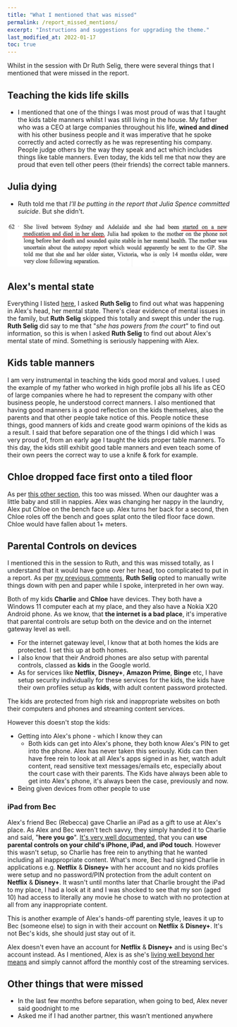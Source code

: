 ```yaml
---
title: "What I mentioned that was missed"
permalink: /report_missed_mentions/
excerpt: "Instructions and suggestions for upgrading the theme."
last_modified_at: 2022-01-17
toc: true
---
```

Whilst in the session with Dr Ruth Selig, there were several things that I mentioned that were missed in the report.

## Teaching the kids life skills

- I mentioned that one of the things I was most proud of was that I taught the kids table manners whilst I was still living in the house. My father who was a CEO at large companies throughout his life, **wined and dined** with his other business people and it was imperative that he spoke correctly and acted correctly as he was representing his company. People judge others by the way they speak and act which includes things like table manners. Even today, the kids tell me that now they are proud that even tell other peers (their friends) the correct table manners.

## Julia dying

- Ruth told me that *I’ll be putting in the report that Julia Spence committed suicide*. But she didn't. 

![](../blobs/missedmentions/report_juliadiedinhersleep.png)

## Alex's mental state

Everything I listed [here](/marcseparation/alex_mental_health/), I asked **Ruth Selig** to find out what was happening in Alex's head, her mental state. There's clear evidence of mental issues in the family, but **Ruth Selig** skipped this totally and swept this under the rug. **Ruth Selig** did say to me that "*she has powers from the court*" to find out information, so this is when I asked **Ruth Selig** to find out about Alex's mental state of mind. Something is seriously happening with Alex. 

## Kids table manners

I am very instrumental in teaching the kids good moral and values. I used the example of my father who worked in high profile jobs all his life as CEO of large companies where he had to represent the company with other business people, he understood correct manners. I also mentioned that having good manners is a good reflection on the kids themselves, also the parents and that other people take notice of this. People notice these things, good manners of kids and create good warm opinions of the kids as a result. I said that before separation one of the things I did which I was very proud of, from an early age I taught the kids proper table manners. To this day, the kids still exhibit good table manners and even teach some of their own peers the correct way to use a knife & fork for example.

## Chloe dropped face first onto a tiled floor

As per [this other section](/marcseparation/alex_mental_health/#chloe-dropped-face-first-onto-a-tiled-floor), this too was missed. When our daughter was a little baby and still in nappies. Alex was changing her nappy in the laundry, Alex put Chloe on the bench face up. Alex turns her back for a second, then Chloe roles off the bench and goes splat onto the tiled floor face down. Chloe would have fallen about 1+ meters.


## Parental Controls on devices

I mentioned this in the session to Ruth, and this was missed totally, as I understand that it would have gone over her head, too complicated to put in a report. As per [my previous comments](/marcseparation/#the-family-report---why-were-here), **Ruth Selig** opted to manually write things down with pen and paper while I spoke, interpreted in her own way.

Both of my kids **Charlie** and **Chloe** have devices. They both have a Windows 11 computer each at my place, and they also have a Nokia X20 Android phone. As we know, that **the internet is a bad place**, it's imperative that parental controls are setup both on the device and on the internet gateway level as well.

- For the internet gateway level, I know that at both homes the kids are protected. I set this up at both homes.
- I also know that their Android phones are also setup with parental controls, classed as **kids** in the Google world.
- As for services like **Netflix**, **Disney+**, **Amazon Prime**, **Binge** etc, I have setup security individually for these services for the kids, the kids have their own profiles setup as **kids**, with adult content password protected.

The kids are protected from high risk and inappropriate websites on both their computers and phones and streaming content services.

However this doesn't stop the kids:

- Getting into Alex's phone - which I know they can
  - Both kids can get into Alex's phone, they both know Alex's PIN to get into the phone. Alex has never taken this seriously. Kids can then have free rein to look at all Alex's apps signed in as her, watch adult content, read sensitive text messages/emails etc, especially about the court case with their parents. The Kids have always been able to get into Alex's phone, it's always been the case, previously and now. 
- Being given devices from other people to use
  
### iPad from Bec

Alex's friend Bec (Rebecca) gave Charlie an iPad as a gift to use at Alex's place. As Alex and Bec weren't tech savvy, they simply handed it to Charlie and said, "**here you go**". [It's very well documented](https://support.apple.com/en-us/HT2013040), that you can **use parental controls on your child's iPhone, iPad, and iPod touch**. However this wasn't setup, so Charlie has free rein to anything that he wanted including all inappropriate content. What's more, Bec had signed Charlie in applications e.g. **Netflix** & **Disney+** with her account and no kids profiles were setup and no password/PIN protection from the adult content on **Netflix** & **Disney+**. It wasn't until months later that Charlie brought the iPad to my place, I had a look at it and I was shocked to see that my son (aged 10) had access to literally any movie he chose to watch with no protection at all from any inappropriate content. 

This is another example of Alex's hands-off parenting style, leaves it up to Bec (someone else) to sign in with their account on **Netflix** & **Disney+**. It's not Bec's kids, she should just stay out of it. 

Alex doesn't even have an account for **Netflix** & **Disney+** and is using Bec's account instead. As I mentioned, Alex is as she's [living well beyond her means](/marcseparation/child_support/) and simply cannot afford the monthly cost of the streaming services. 

## Other things that were missed

- In the last few months before separation, when going to bed, Alex never said goodnight to me
- Asked me if I had another partner, this wasn’t mentioned anywhere

